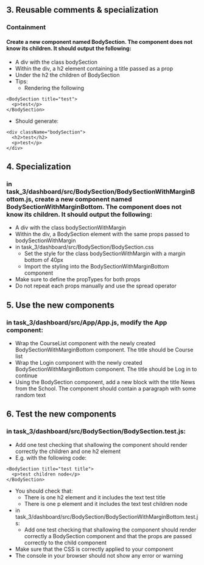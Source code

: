 ## 3. Reusable comments & specialization
### Containment
#### Create a new component named BodySection. The component does not know its children. It should output the following:
* A div with the class bodySection
* Within the div, a h2 element containing a title passed as a prop
* Under the h2 the children of BodySection
* Tips:
  * Rendering the following
```
<BodySection title="test">
  <p>test</p>
</BodySection>
```
  * Should generate:
```
<div className="bodySection">
  <h2>test</h2>
  <p>test</p>
</div>
```
## 4. Specialization
### in task_3/dashboard/src/BodySection/BodySectionWithMarginBottom.js, create a new component named BodySectionWithMarginBottom. The component does not know its children. It should output the following:
* A div with the class bodySectionWithMargin
* Within the div, a BodySection element with the same props passed to bodySectionWithMargin
* in task_3/dashboard/src/BodySection/BodySection.css
  * Set the style for the class bodySectionWithMargin with a margin bottom of 40px
  * Import the styling into the BodySectionWithMarginBottom component
* Make sure to define the propTypes for both props
* Do not repeat each props manually and use the spread operator
## 5. Use the new components
### in task_3/dashboard/src/App/App.js, modify the App component:
  * Wrap the CourseList component with the newly created BodySectionWithMarginBottom component. The title should be Course list
  * Wrap the Login component with the newly created BodySectionWithMarginBottom component. The title should be Log in to continue
  * Using the BodySection component, add a new block with the title News from the School. The component should contain a paragraph with some random text
## 6. Test the new components
### in task_3/dashboard/src/BodySection/BodySection.test.js:
  * Add one test checking that shallowing the component should render correctly the children and one h2 element
  * E.g. with the following code:
```
<BodySection title="test title">
  <p>test children node</p>
</BodySection>
```
* You should check that:
  * There is one h2 element and it includes the text test title
  * There is one p element and it includes the text test children node
* in task_3/dashboard/src/BodySection/BodySectionWithMarginBottom.test.js:
  * Add one test checking that shallowing the component should render correctly a BodySection component and that the props are passed correctly to the child component
* Make sure that the CSS is correctly applied to your component
* The console in your browser should not show any error or warning